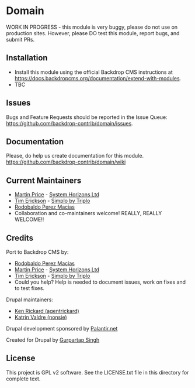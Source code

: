 Domain
========
<!--
|<- - - - - - - This line is exactly 80 characters for reference - - - - - - ->|
-->
WORK IN PROGRESS - this module is very buggy, please do not use on production
sites. However, please DO test this module, report bugs, and submit PRs. 


Installation
------------
- Install this module using the official Backdrop CMS instructions at
  https://docs.backdropcms.org/documentation/extend-with-modules.
- TBC

Issues
------
Bugs and Feature Requests should be reported in the Issue Queue:
https://github.com/backdrop-contrib/domain/issues.

Documentation
-------------------
Please, do help us create documentation for this module. 
https://github.com/backdrop-contrib/domain/wiki

Current Maintainers
-------------------
- [Martin Price](https://github.com/yorkshire-pudding) - [System Horizons Ltd](https://www.systemhorizons.co.uk)
- [Tim Erickson](https://github.com/stpaultim) - [Simplo by Triplo](https://simplo.site/)
- [Rodobaldo Perez Macias](https://github.com/rudy880719)
- Collaboration and co-maintainers welcome! REALLY, REALLY WELCOME!!

Credits
-------

Port to Backdrop CMS by:
- [Rodobaldo Perez Macias](https://github.com/rudy880719)
- [Martin Price](https://github.com/yorkshire-pudding) - [System Horizons Ltd](https://www.systemhorizons.co.uk)
- [Tim Erickson](https://github.com/stpaultim) - [Simplo by Triplo](https://simplo.site/)
- Could you help? Help is needed to document issues, work on fixes and to test fixes.

Drupal maintainers:
- [Ken Rickard (agentrickard)](https://www.drupal.org/u/agentrickard)
- [Katrin Valdre (nonsie)](https://www.drupal.org/u/nonsie)

Drupal development sponsored by [Palantir.net](https://palantir.net/)

Created for Drupal by [Gurpartap Singh](https://www.drupal.org/u/gurpartap-singh)

License
-------

This project is GPL v2 software.
See the LICENSE.txt file in this directory for complete text.
